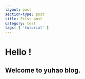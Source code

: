 ```yaml
---
layout: post
section-type: post
title: Frist post
category: test
tags: [ 'tutorial' ]
---
```


# Hello !

## Welcome to yuhao blog.
